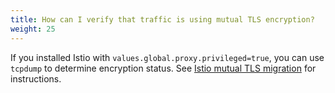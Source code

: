 ```yaml
---
title: How can I verify that traffic is using mutual TLS encryption?
weight: 25
---
```


If you installed Istio with `values.global.proxy.privileged=true`, you can use `tcpdump` to determine encryption status. See [Istio mutual TLS migration](/ko/docs/tasks/security/authentication/mtls-migration) for instructions.
